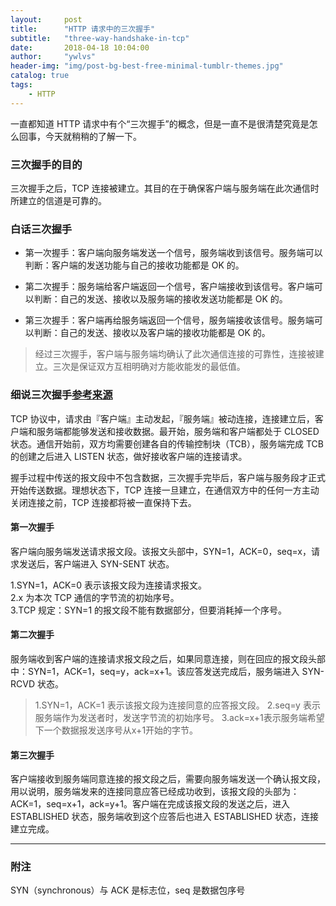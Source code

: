 ```yaml
---
layout:     post
title:      "HTTP 请求中的三次握手"
subtitle:   "three-way-handshake-in-tcp"
date:       2018-04-18 10:04:00
author:     "ywlvs"
header-img: "img/post-bg-best-free-minimal-tumblr-themes.jpg"
catalog: true
tags:
    - HTTP
---
```


一直都知道 HTTP 请求中有个“三次握手”的概念，但是一直不是很清楚究竟是怎么回事，今天就稍稍的了解一下。

### 三次握手的目的

三次握手之后，TCP 连接被建立。其目的在于确保客户端与服务端在此次通信时所建立的信道是可靠的。

### 白话三次握手

+ 第一次握手：客户端向服务端发送一个信号，服务端收到该信号。服务端可以判断：客户端的发送功能与自己的接收功能都是 OK 的。

+ 第二次握手：服务端给客户端返回一个信号，客户端接收到该信号。客户端可以判断：自己的发送、接收以及服务端的接收发送功能都是 OK 的。

+ 第三次握手：客户端再给服务端返回一个信号，服务端接收该信号。服务端可以判断：自己的发送、接收以及客户端的接收功能都是 OK 的。

> 经过三次握手，客户端与服务端均确认了此次通信连接的可靠性，连接被建立。三次是保证双方互相明确对方能收能发的最低值。

### 细说三次握手[参考来源](https://www.zhihu.com/question/24853633/answer/254224088)

TCP 协议中，请求由『客户端』主动发起，『服务端』被动连接，连接建立后，客户端和服务端都能够发送和接收数据。最开始，服务端和客户端都处于 CLOSED 状态。通信开始前，双方均需要创建各自的传输控制块（TCB），服务端完成 TCB 的创建之后进入 LISTEN 状态，做好接收客户端的连接请求。

握手过程中传送的报文段中不包含数据，三次握手完毕后，客户端与服务段才正式开始传送数据。理想状态下，TCP 连接一旦建立，在通信双方中的任何一方主动关闭连接之前，TCP 连接都将被一直保持下去。

#### 第一次握手

客户端向服务端发送请求报文段。该报文头部中，SYN=1，ACK=0，seq=x，请求发送后，客户端进入 SYN-SENT 状态。

>
1.SYN=1，ACK=0 表示该报文段为连接请求报文。</br>
2.x 为本次 TCP 通信的字节流的初始序号。</br>
3.TCP 规定：SYN=1 的报文段不能有数据部分，但要消耗掉一个序号。

#### 第二次握手

服务端收到客户端的连接请求报文段之后，如果同意连接，则在回应的报文段头部中：SYN=1，ACK=1，seq=y，ack=x+1。该应答发送完成后，服务端进入 SYN-RCVD 状态。

>1.SYN=1，ACK=1 表示该报文段为连接同意的应答报文段。
>2.seq=y 表示服务端作为发送者时，发送字节流的初始序号。
>3.ack=x+1表示服务端希望下一个数据报发送序号从x+1开始的字节。

#### 第三次握手

客户端接收到服务端同意连接的报文段之后，需要向服务端发送一个确认报文段，用以说明，服务端发来的连接同意应答已经成功收到，该报文段的头部为：ACK=1，seq=x+1，ack=y+1。客户端在完成该报文段的发送之后，进入 ESTABLISHED 状态，服务端收到这个应答后也进入 ESTABLISHED 状态，连接建立完成。

---

### 附注

SYN（synchronous）与 ACK 是标志位，seq 是数据包序号

